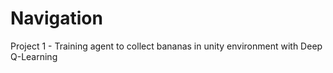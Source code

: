 # Navigation
Project 1 - Training agent to collect bananas in unity environment with Deep Q-Learning
